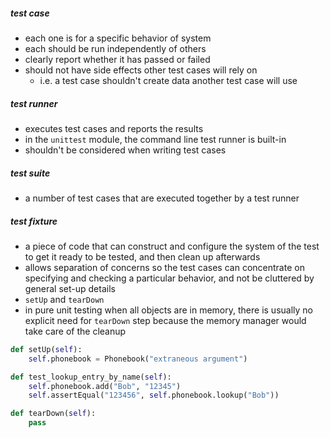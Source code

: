 ##### test case

- each one is for a specific behavior of system
- each should be run independently of others
- clearly report whether it has passed or failed
- should not have side effects other test cases will rely on
    - i.e. a test case shouldn't create data another test case will use


##### test runner

- executes test cases and reports the results
- in the `unittest` module, the command line test runner is built-in
- shouldn't be considered when writing test cases


##### test suite

- a number of test cases that are executed together by a test runner


##### test fixture

- a piece of code that can construct and configure the system of the test to get it ready to be tested, and then clean up afterwards
- allows separation of concerns so the test cases can concentrate on specifying and checking a particular behavior, and not be cluttered by general set-up details
- `setUp` and `tearDown`
- in pure unit testing when all objects are in memory, there is usually no explicit need for `tearDown` step because the memory manager would take care of the cleanup

```python
def setUp(self):
    self.phonebook = Phonebook("extraneous argument")

def test_lookup_entry_by_name(self):
    self.phonebook.add("Bob", "12345")
    self.assertEqual("123456", self.phonebook.lookup("Bob"))

def tearDown(self):
    pass
```